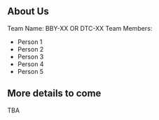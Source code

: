 ## About Us
Team Name: BBY-XX OR DTC-XX
Team Members: 
- Person 1
- Person 2
- Person 3
- Person 4
- Person 5
## More details to come
TBA